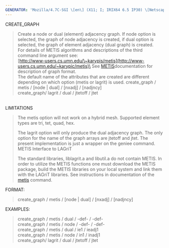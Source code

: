 ```yaml
---
GENERATOR: 'Mozilla/4.7C-SGI \[en\] (X11; I; IRIX64 6.5 IP30) \[Netscape\]'
---
```


CREATE\_GRAPH

> Create a node or dual (element) adjacency graph. If node option is
> selected, the graph of node adjacency is created, if dual option is
> selected, the graph of element adjacency (dual graph) is created.\
> For details of METIS algorithms and descriptions of the third command
> line argument see:\
> [http://www-users.cs.umn.edu/\~karypis/metis](http://www-users.cs.umn.edu/~karypic/metis)\
> See [METIS](metis.html)documentation for description of graph format.\
> The default name of the attributes that are created are different
> depending on which option (metis or lagrit) is used.
> create\_graph / metis / \[node | dual\] / \[nxadj\] / \[nadjncy\]\
> create\_graph/ lagrit / dual / jtetoff / jtet

\
LIMITATIONS

> The metis option will not work on a hybrid mesh. Supported element
> types are tri, tet, quad, hex.
>
> The lagrit option will only produce the dual adjacency graph. The only
> option for the name of the graph arrays are jtetoff and jtet. The
> present implementation is just a wrapper on the geniee command.\
> METIS Interface to LAGriT
>
> The standard libraries, liblagrit.a and libutil.a do not contain
> METIS. In order to utilize the METIS functions one must download the
> METIS package, build the METIS libraries on your local system and link
> them with the LAGriT libraries. See instructions in documentation of
> the [metis](metis.html) command.

FORMAT:

> create\_graph / metis / \[node | dual\] / \[nxadj\] / \[nadjncy\]

EXAMPLES:

> create\_graph / metis / dual / -def- / -def-\
> create\_graph / metis / node / -def- / -def-\
> create\_graph / metis / dual / ie1 / ieadj1\
> create\_graph / metis / node / in1 / inadj1\
> create\_graph/ lagrit / dual / jtetoff / jtet
